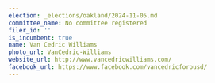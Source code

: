 ```yaml
---
election: _elections/oakland/2024-11-05.md
committee_name: No committee registered
filer_id: ''
is_incumbent: true
name: Van Cedric Williams
photo_url: VanCedric-Williams
website_url: http://www.vancedricwilliams.com/
facebook_url: https://www.facebook.com/vancedricforousd/
---
```

